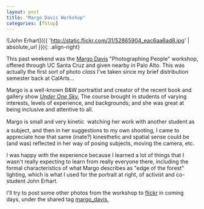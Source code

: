 ```yaml
---
layout: post
title: "Margo Davis Workshop"
categories: [fStop]
---
```



![John Erhart]({{ 'http://static.flickr.com/31/52865904_eac6aa6ad8.jpg' | absolute_url }}){: .align-right}

This  past weekend was the <a href="http://inquirer.stanford.edu/Fall2004/knchase/Margo.html">Margo Davis</a>  "Photographing People" workshop, offered through UC Santa Cruz and given nearby in Palo Alto. This was actually the first sort of photo <i>class</i> I've taken since my brief distribution semester back at CalArts...

Margo is a well-known B&W portraitist and creator of the recent book and gallery show <a href="http://www.throckmorton-nyc.com/Exhibitions/MargoDavis/MargoDavis_index.htm"><cite>Under One Sky.</cite></a> The course brought in students of varying interests, levels of experience, and backgrounds; and she was great at being inclusive and attentive to all.

Margo is small and very kinetic &#151; watching her work with another student as a subject, and then in her suggestions to my own shooting, I came to appreciate how that same (inate?) kinesthetic and spatial sense  could be (and was) reflected in her way of posing subjects, moving the camera, etc.

I was happy with the experience because I learned a lot of things that I wasn't really expecting to learn from really everyone there, including the formal characteristics of what Margo describes as "edge of the forest" lighting, which is what I used for the portrait at right, of activist and co-student John Erhart.

I'll try to post some other photos from the workshop to <a href="http://www.flickr.com/">flickr</a> in coming days, under the shared tag <a href="http://www.flickr.com/photos/tags/margodavis/">margo_davis.</a>
